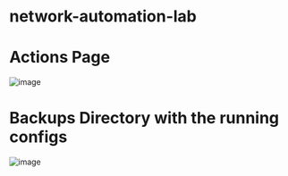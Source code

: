 # network-automation-lab

# Actions Page
![image](https://github.com/user-attachments/assets/24dba632-502e-4919-816a-edd82c1982b2)

# Backups Directory with the running configs
![image](https://github.com/user-attachments/assets/bee42e6e-4502-4422-b47e-d745ba6f6c97)
